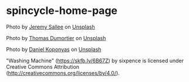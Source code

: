 # spincycle-home-page


Photo by <a href="https://unsplash.com/ja/@jeremysallee?utm_source=unsplash&utm_medium=referral&utm_content=creditCopyText">Jeremy Sallee</a> on <a href="https://unsplash.com/photos/lgrM1t4rxWQ?utm_source=unsplash&utm_medium=referral&utm_content=creditCopyText">Unsplash</a>

Photo by <a href="https://unsplash.com/@mimoto_photo?utm_source=unsplash&utm_medium=referral&utm_content=creditCopyText">Thomas Dumortier</a> on <a href="https://unsplash.com/photos/Rdh4UcM6Y7E?utm_source=unsplash&utm_medium=referral&utm_content=creditCopyText">Unsplash</a>

Photo by <a href="https://unsplash.com/@kopidanny?utm_source=unsplash&utm_medium=referral&utm_content=creditCopyText">Daniel Koponyas</a> on <a href="https://unsplash.com/photos/RMyaPlb_-fA?utm_source=unsplash&utm_medium=referral&utm_content=creditCopyText">Unsplash</a>
  
  
  
"Washing Machine" (https://skfb.ly/6B67Z) by sixpence is licensed under Creative Commons Attribution (http://creativecommons.org/licenses/by/4.0/).